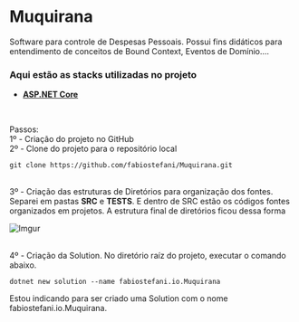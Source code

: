# Muquirana

Software para controle de Despesas Pessoais. Possui fins didáticos para entendimento de conceitos de Bound Context, Eventos de Domínio....


### Aqui estão as stacks utilizadas no projeto 
 - [**ASP.NET Core**](https://docs.microsoft.com/pt-br/aspnet/core/?view=aspnetcore-5.0)
</br>


Passos:
<br>1º - Criação do projeto no GitHub
<br>2º - Clone do projeto para o repositório local
```
git clone https://github.com/fabiostefani/Muquirana.git
```
<br>3º - Criação das estruturas de Diretórios para organização dos fontes. Separei em pastas **SRC** e **TESTS**. E dentro de SRC estão os códigos fontes organizados em projetos.
A estrutura final de diretórios ficou dessa forma

![Imgur](https://i.imgur.com/PFIkzQH.png)



<br>4º - Criação da Solution. No diretório raíz do projeto, executar o comando abaixo.
```
dotnet new solution --name fabiostefani.io.Muquirana
```
Estou indicando para ser criado uma Solution com o nome fabiostefani.io.Muquirana.